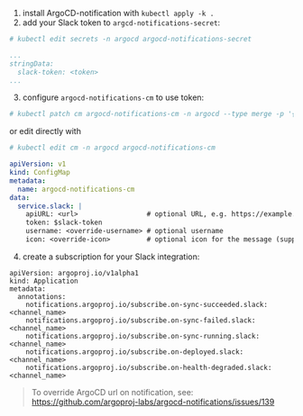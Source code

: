 1. install ArgoCD-notification with `kubectl apply -k .`
2. add your Slack token to `argcd-notifications-secret`:
```yaml
# kubectl edit secrets -n argocd argocd-notifications-secret

...
stringData:
  slack-token: <token>
...
```
3. configure `argocd-notifications-cm` to use token:
```bash
# kubectl patch cm argocd-notifications-cm -n argocd --type merge -p '{"data": {"service.slack": "{ token: $slack-token }" }}'
```
or edit directly with
```bash
# kubectl edit cm -n argocd argocd-notifications-cm
```
```yaml
apiVersion: v1
kind: ConfigMap
metadata:
  name: argocd-notifications-cm
data:
  service.slack: |
    apiURL: <url>                 # optional URL, e.g. https://example.com/api
    token: $slack-token
    username: <override-username> # optional username
    icon: <override-icon>         # optional icon for the message (supports both emoji and url notation)
```
4. create a subscription for your Slack integration:
```
apiVersion: argoproj.io/v1alpha1
kind: Application
metadata:
  annotations:
    notifications.argoproj.io/subscribe.on-sync-succeeded.slack: <channel_name>
    notifications.argoproj.io/subscribe.on-sync-failed.slack: <channel_name>
    notifications.argoproj.io/subscribe.on-sync-running.slack: <channel_name>
    notifications.argoproj.io/subscribe.on-deployed.slack: <channel_name>
    notifications.argoproj.io/subscribe.on-health-degraded.slack: <channel_name>
```

> To override ArgoCD url on notification, see: https://github.com/argoproj-labs/argocd-notifications/issues/139
